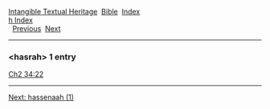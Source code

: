 [Intangible Textual Heritage](../../index)  [Bible](../index) 
[Index](index)   
[h Index](_h_)  
  [Previous](c05197)  [Next](c05199) 

------------------------------------------------------------------------

### &lt;hasrah&gt; 1 entry

[Ch2 34:22](../kjv/ch2034.htm#022)  

------------------------------------------------------------------------

[Next: hassenaah (1)](c05199)
